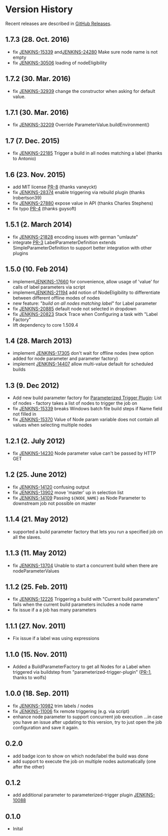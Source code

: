 # Version History

Recent releases are described in [GitHub Releases](https://github.com/jenkinsci/nodelabelparameter-plugin/releases).

## 1.7.3 (28. Oct. 2016)

-   fix [JENKINS-15339](https://issues.jenkins.io/browse/JENKINS-15339)
    and[JENKINS-24280](https://issues.jenkins.io/browse/JENKINS-24280)
    Make sure node name is not empty
-   fix [JENKINS-30506](https://issues.jenkins.io/browse/JENKINS-30506)
    loading of nodeEligibility

## 1.7.2 (30. Mar. 2016)

-   fix [JENKINS-32939](https://issues.jenkins.io/browse/JENKINS-32939)
    change the constructor when asking for default value.

## 1.7.1 (30. Mar. 2016)

-   fix [JENKINS-32209](https://issues.jenkins.io/browse/JENKINS-32209)
    Override ParameterValue.buildEnvironment()

## 1.7 (7. Dec. 2015)

-   fix [JENKINS-22185](https://issues.jenkins.io/browse/JENKINS-22185)
    Trigger a build in all nodes matching a label (thanks to Antonio)

## 1.6 (23. Nov. 2015)

-   add MIT license [PR-8](https://github.com/jenkinsci/nodelabelparameter-plugin/pull/8)
    (thanks vaneyckt)
-   fix [JENKINS-28374](https://issues.jenkins.io/browse/JENKINS-28374)
    enable triggering via rebuild plugin (thanks lrobertson39)
-   fix [JENKINS-27880](https://issues.jenkins.io/browse/JENKINS-27880)
    expose value in API (thanks Charles Stephens)
-   fix typo [PR-4](https://github.com/jenkinsci/nodelabelparameter-plugin/pull/4)
    (thanks guysoft)

## 1.5.1 (2. March 2014)

-   fix [JENKINS-21828](https://issues.jenkins.io/browse/JENKINS-21828)
    encoding issues with german "umlaute"
-   integrate [PR-3](https://github.com/jenkinsci/nodelabelparameter-plugin/pull/3)
    LabelParameterDefinition extends SimpleParameterDefinition to
    support better integration with other plugins

## 1.5.0 (10. Feb 2014)

-   implement[JENKINS-17660](https://issues.jenkins.io/browse/JENKINS-17660)
    for convenience, allow usage of 'value' for calls of label
    parameters via script
-   implement[JENKINS-21194](https://issues.jenkins.io/browse/JENKINS-21194)
    add notion of NodeEligibility to differentiate between different
    offline modes of nodes
-   new feature: "*build on all nodes matching label*" for Label
    parameter
-   fix [JENKINS-20885](https://issues.jenkins.io/browse/JENKINS-20885)
    default node not selected in dropdown
-   fix [JENKINS-20823](https://issues.jenkins.io/browse/JENKINS-20823)
    Stack Trace when Configuring a task with "Label Factory"
-   lift dependency to core 1.509.4

## 1.4 (28. March 2013)

-   implement [JENKINS-17305](https://issues.jenkins.io/browse/JENKINS-17305)
    don't wait for offline nodes (new option added for node parameter
    and parameter factory)
-   implement [JENKINS-14407](https://issues.jenkins.io/browse/JENKINS-14407)
    allow multi-value default for scheduled builds

## 1.3 (9. Dec 2012)

-   Add new build parameter factory for
    [Parameterized Trigger Plugin](https://plugins.jenkins.io/parameterized-trigger/):
    List of nodes - factory takes a list of nodes to trigger the job on
-   fix [JENKINS-15339](https://issues.jenkins.io/browse/JENKINS-15339)
    breaks Windows batch file build steps if Name field not filled in
-   fix [JENKINS-15370](https://issues.jenkins.io/browse/JENKINS-15370)
    Value of Node param variable does not contain all values when
    selecting multiple nodes

## 1.2.1 (2. July 2012)

-   fix [JENKINS-14230](https://issues.jenkins.io/browse/JENKINS-14230)
    Node parameter value can't be passed by HTTP GET

## 1.2 (25. June 2012)

-   fix [JENKINS-14120](https://issues.jenkins.io/browse/JENKINS-14120)
    confusing output
-   fix [JENKINS-13902](https://issues.jenkins.io/browse/JENKINS-13902)
    move 'master' up in selection list
-   fix [JENKINS-14109](https://issues.jenkins.io/browse/JENKINS-14109)
    Passing `${NODE_NAME}` as Node Parameter to downstream job not
    possible on master

## 1.1.4 (21. May 2012)

-   supported a build parameter factory that lets you run a specified
    job on all the slaves.

## 1.1.3 (11. May 2012)

-   fix [JENKINS-13704](https://issues.jenkins.io/browse/JENKINS-13704)
    Unable to start a concurrent build when there are
    nodeParameterValues

## 1.1.2 (25. Feb. 2011)

-   fix [JENKINS-12226](https://issues.jenkins.io/browse/JENKINS-12226)
    Triggering a build with "Current build parameters" fails when the
    current build parameters includes a node name
-   fix issue if a a job has many parameters

## 1.1.1 (27. Nov. 2011)

-   Fix issue if a label was using expressions

## 1.1.0 (15. Nov. 2011)

-   Added a BuildParameterFactory to get all Nodes for a Label when
    triggered via buildstep from "parameterized-trigger-plugin"
    ([PR-1](https://github.com/jenkinsci/nodelabelparameter-plugin/pull/1),
    thanks to wolfs)

## 1.0.0 (18. Sep. 2011)

-   fix [JENKINS-10982](https://issues.jenkins.io/browse/JENKINS-10982)
    trim labels / nodes
-   fix [JENKINS-11006](https://issues.jenkins.io/browse/JENKINS-11006)
    fix remote triggering (e.g. via script)
-   enhance node parameter to support concurrent job execution
    ...in case you have an issue after updating to this version, try to
    just open the job configuration and save it again.

## 0.2.0

-   add badge icon to show on which node/label the build was done
-   add support to execute the job on multiple nodes automatically (one
    after the other)

## 0.1.2

-   add additional parameter to parameterized-trigger plugin
    [JENKINS-10088](https://issues.jenkins.io/browse/JENKINS-10088)

## 0.1.0

-   Inital
